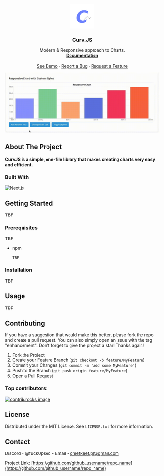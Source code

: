 <!-- Improved compatibility of back to top link: See: https://github.com/othneildrew/Best-README-Template/pull/73 -->
<a id="readme-top"></a>




<!-- PROJECT LOGO -->
<br />
<div align="center">
  <a href="https://github.com/fckopsec/CurvJS">
    <img src="CurvJSLogoNBG.png" alt="Logo" width="80" height="80">
  </a>

<h3 align="center">Curv.JS</h3>

  <p align="center">
    Modern & Responsive approach to Charts.
    <br />
    <a href="TBF"><strong>Documentation</strong></a>
    <br />
    <br />
    <a href="TBF">See Demo</a>
    &middot;
    <a href="https://github.com/fckopsec/CurvJS/issues/new?labels=bug&template=bug-report---.md">Report a Bug</a>
    &middot;
    <a href="https://github.com/fckopsec/CurvJS/issues/new?labels=enhancement&template=feature-request---.md">Request a Feature</a>
  </p>
</div>



  <a href="https://github.com/fckopsec/CurvJS">
    <img src="preview.gif" alt="prv">
  </a>



<!-- ABOUT THE PROJECT -->
## About The Project

#### CurvJS is a simple, one-file library that makes creating charts very easy and efficient.

### Built With
[![Next.js](https://img.shields.io/badge/typescript-black?style=for-the-badge&logo=typescript)](https://typescriptlang.org)

<!-- GETTING STARTED -->
## Getting Started

TBF

### Prerequisites

TBF
* npm
  ```sh
  TBF
  ```

### Installation

TBF


<!-- USAGE EXAMPLES -->
## Usage

TBF
<!--Use this space to show useful examples of how a project can be used. Additional screenshots, code examples and demos work well in this space. You may also link to more resources.

_For more examples, please refer to the [Documentation](https://example.com)_-->


<!-- ROADMAP 
## Roadmap

- [ ] Feature 1
- [ ] Feature 2
- [ ] Feature 3
    - [ ] Nested Feature

See the [open issues](https://github.com/github_username/repo_name/issues) for a full list of proposed features (and known issues).

<p align="right">(<a href="#readme-top">back to top</a>)</p>-->


## Contributing

If you have a suggestion that would make this better, please fork the repo and create a pull request. You can also simply open an issue with the tag "enhancement".
Don't forget to give the project a star! Thanks again!

1. Fork the Project
2. Create your Feature Branch (`git checkout -b feature/MyFeature`)
3. Commit your Changes (`git commit -m 'Add some MyFeature'`)
4. Push to the Branch (`git push origin feature/MyFeature`)
5. Open a Pull Request

### Top contributors:

<a href="https://github.com/fckopsec/CurvJS/graphs/contributors">
  <img src="https://contrib.rocks/image?repo=fckopsec/CurvJS" alt="contrib.rocks image" />
</a>



<!-- LICENSE -->
## License

Distributed under the MIT License. See `LICENSE.txt` for more information.


<!-- CONTACT -->
## Contact

Discord - @fuck0psec - Email - chiefkeef.pl@gmail.com

Project Link: [https://github.com/github_username/repo_name](https://github.com/github_username/repo_name)
